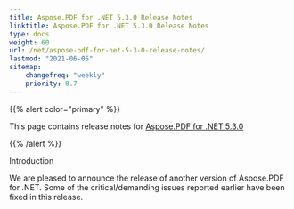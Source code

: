 ```yaml
---
title: Aspose.PDF for .NET 5.3.0 Release Notes
linktitle: Aspose.PDF for .NET 5.3.0 Release Notes
type: docs
weight: 60
url: /net/aspose-pdf-for-net-5-3-0-release-notes/
lastmod: "2021-06-05"
sitemap:
    changefreq: "weekly"
    priority: 0.7
---
```


{{% alert color="primary" %}}

This page contains release notes for [Aspose.PDF for .NET 5.3.0](http://www.aspose.com/downloads/pdf/net/new-releases/aspose.pdf-for-.net-5.3.0/)

{{% /alert %}}

Introduction

We are pleased to announce the release of another version of Aspose.PDF for .NET. Some of the critical/demanding issues reported earlier have been fixed in this release.
